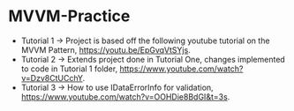 # MVVM-Practice
- Tutorial 1 -> Project is based off the following youtube tutorial on the MVVM Pattern, https://youtu.be/EpGvqVtSYjs.
- Tutorial 2 -> Extends project done in Tutorial One, changes implemented to code in Tutorial 1 folder, https://www.youtube.com/watch?v=Dzv8CtUCchY.
- Tutorial 3 -> How to use IDataErrorInfo for validation, https://www.youtube.com/watch?v=OOHDie8BdGI&t=3s.
